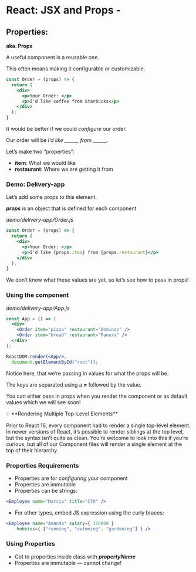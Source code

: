 # React: JSX and Props -

## Properties:

**aka. Props**

A useful component is a reusable one.

This often means making it configurable or customizable.

```jsx
const Order = (props) => {
  return (
    <div>
      <p>Your Order: </p>
      <p>I'd like coffee from Starbucks</p>
    </div>
  );
}
```

It would be better if we could *configure* our order.

Our order will be *I’d like ______ from ______*.

Let’s make two “properties”:
- **item**: What we would like
- **restaurant**: Where we are getting it from

### Demo: Delivery-app
Let’s add some props to this element.

***props*** is an object that is defined for each component

_demo/delivery-app/Order.js_
```jsx
const Order = (props) => {
  return (
    <div>
      <p>Your Order: </p>
      <p>I'd like {props.item} from {props.restaurant}</p>
    </div>
  );
}
```

We don’t know what these values are yet, so let’s see how to pass in props!

### Using the component
_demo/delivery-app/App.js_
```jsx
const App = () => (
  <div>
    <Order item="pizza" restaurant="Dominos" />
    <Order item="bread" restaurant="Panera" />
  </div>
);

ReactDOM.render(<App/>,
  document.getElementById("root"));
```

Notice here, that we’re passing in values for what the props will be.

The keys are separated using a ***=*** followed by the value.

You can either pass in props when you render the component or as default values which we will see soon!

<aside>
💡 **Rendering Multiple Top-Level Elements**

Prior to React 16, every component had to render a single top-level element. In newer versions of React, it’s possible to render siblings at the top level, but the syntax isn’t quite as clean. You’re welcome to look into this if you’re curious, but all of our Component files will render a single element at the top of their hierarchy.

</aside>

### Properties Requirements
- Properties are for *configuring* your component
- Properties are immutable
- Properties can be strings:
```jsx
<Employee name="Marcia" title="CTO" />
```

- For other types, embed JS expression using the curly braces:
```jsx
<Employee name="Amanda" salary={ 170000 }
    hobbies={ ["running", "swimming", "gardening"] } />
```

### Using Properties
- Get to properties inside class with ***propertyName***
- Properties are immutable — cannot change!
